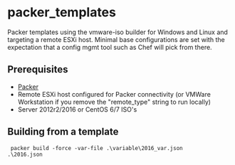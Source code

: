 # packer_templates

Packer templates using the vmware-iso builder for Windows and Linux and targeting a remote ESXi host. Minimal base configurations are set with the expectation that a config mgmt tool such as Chef will pick from there. 

## Prerequisites
* [Packer](https://www.packer.io/)
* Remote ESXi host configured for Packer connectivity (or VMWare Workstation if you remove the "remote_type" string to run locally)
* Server 2012r2/2016 or CentOS 6/7 ISO's

## Building from a template
<code> packer build -force -var-file .\variable\2016_var.json .\2016.json </code>
